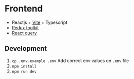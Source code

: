 #  Frontend

- Reactjs + [Vite](https://vitejs.dev/) + Typescript
- [Redux toolkit](https://redux-toolkit.js.org/)
- [React query](https://react-query-v3.tanstack.com/)

## Development

1. `cp .env.example .env` Add correct env values on `.env` file
2. `npm install`
3. `npm run dev`
